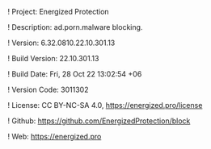 ! Project: Energized Protection

! Description: ad.porn.malware blocking.

! Version: 6.32.0810.22.10.301.13

! Build Version: 22.10.301.13

! Build Date: Fri, 28 Oct 22 13:02:54 +06

! Version Code: 3011302

! License: CC BY-NC-SA 4.0, https://energized.pro/license

! Github: https://github.com/EnergizedProtection/block

! Web: https://energized.pro
